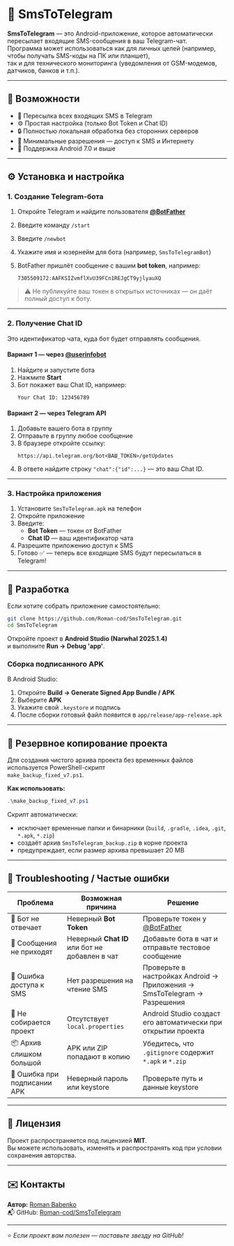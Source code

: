 ﻿# 📱 SmsToTelegram

**SmsToTelegram** — это Android-приложение, которое автоматически пересылает входящие SMS-сообщения в ваш Telegram-чат.  
Программа может использоваться как для личных целей (например, чтобы получать SMS-коды на ПК или планшет),  
так и для технического мониторинга (уведомления от GSM-модемов, датчиков, банков и т.п.).

---

## 🚀 Возможности

- 📩 Пересылка всех входящих SMS в Telegram
- ⚙️ Простая настройка (только Bot Token и Chat ID)
- 🔒 Полностью локальная обработка без сторонних серверов
- 🧱 Минимальные разрешения — доступ к SMS и Интернету
- 📱 Поддержка Android 7.0 и выше

---

## ⚙️ Установка и настройка

### 1. Создание Telegram-бота

1. Откройте Telegram и найдите пользователя [**@BotFather**](https://t.me/BotFather)
2. Введите команду `/start`
3. Введите `/newbot`
4. Укажите имя и юзернейм для бота (например, `SmsToTelegramBot`)
5. BotFather пришлёт сообщение с вашим **bot token**, например:

   ```
   7305509172:AAFKSIZvmflXvU39FCn1REJgCT9yjlyauXQ
   ```

> ⚠️ Не публикуйте ваш токен в открытых источниках — он даёт полный доступ к боту.

---

### 2. Получение Chat ID

Это идентификатор чата, куда бот будет отправлять сообщения.

#### Вариант 1 — через [@userinfobot](https://t.me/userinfobot)

1. Найдите и запустите бота
2. Нажмите **Start**
3. Бот покажет ваш Chat ID, например:
   ```
   Your Chat ID: 123456789
   ```

#### Вариант 2 — через Telegram API

1. Добавьте вашего бота в группу
2. Отправьте в группу любое сообщение
3. В браузере откройте ссылку:
   ```
   https://api.telegram.org/bot<ВАШ_TOKEN>/getUpdates
   ```
4. В ответе найдите строку `"chat":{"id":...}` — это ваш Chat ID.

---

### 3. Настройка приложения

1. Установите `SmsToTelegram.apk` на телефон
2. Откройте приложение
3. Введите:
    - **Bot Token** — токен от BotFather
    - **Chat ID** — ваш идентификатор чата
4. Разрешите приложению доступ к SMS
5. Готово ✅ — теперь все входящие SMS будут пересылаться в Telegram!

---

## 🧰 Разработка

Если хотите собрать приложение самостоятельно:

```bash
git clone https://github.com/Roman-cod/SmsToTelegram.git
cd SmsToTelegram
```

Откройте проект в **Android Studio (Narwhal 2025.1.4)**  
и выполните **Run → Debug 'app'**.

### Сборка подписанного APK

В Android Studio:
1. Откройте **Build → Generate Signed App Bundle / APK**
2. Выберите **APK**
3. Укажите свой `.keystore` и подпись
4. После сборки готовый файл появится в `app/release/app-release.apk`

---

## 💾 Резервное копирование проекта

Для создания чистого архива проекта без временных файлов используется PowerShell-скрипт  
`make_backup_fixed_v7.ps1`.

**Как использовать:**

```powershell
.\make_backup_fixed_v7.ps1
```

Скрипт автоматически:
- исключает временные папки и бинарники (`build`, `.gradle`, `.idea`, `.git`, `*.apk`, `*.zip`)
- создаёт архив `SmsToTelegram_backup.zip` в корне проекта
- предупреждает, если размер архива превышает 20 MB

---

## 🧩 Troubleshooting / Частые ошибки

| Проблема | Возможная причина | Решение |
|-----------|------------------|----------|
| 📵 Бот не отвечает | Неверный **Bot Token** | Проверьте токен у [@BotFather](https://t.me/BotFather) |
| 💬 Сообщения не приходят | Неверный **Chat ID** или бот не добавлен в чат | Добавьте бота в чат и отправьте тестовое сообщение |
| 🚫 Ошибка доступа к SMS | Нет разрешения на чтение SMS | Проверьте в настройках Android → Приложения → SmsToTelegram → Разрешения |
| 🧱 Не собирается проект | Отсутствует `local.properties` | Android Studio создаст его автоматически при открытии проекта |
| 📦 Архив слишком большой | APK или ZIP попадают в копию | Убедитесь, что `.gitignore` содержит `*.apk` и `*.zip` |
| 🔐 Ошибка при подписании APK | Неверный пароль или keystore | Проверьте путь и данные keystore |

---

## 📄 Лицензия

Проект распространяется под лицензией **MIT**.  
Вы можете использовать, изменять и распространять код при условии сохранения авторства.

---

## ✉️ Контакты

**Автор:** [Roman Babenko](https://github.com/Roman-cod)  
📬 GitHub: [Roman-cod/SmsToTelegram](https://github.com/Roman-cod/SmsToTelegram)

---

⭐ *Если проект вам полезен — поставьте звезду на GitHub!*
